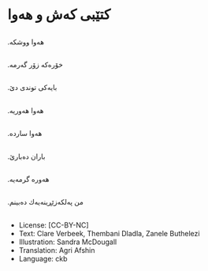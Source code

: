 # كتێبی كەش و هەوا

##
.هەوا ووشكە

##
.خۆرەكە زۆر گەرمە

##
.بایەكی توندی دێ

##
 .هەوا هەوریە

##
.هەوا ساردە

##
.باران دەبارێ

##
.هەورە گرمەیە

##
.من پەلكەزێڕینەیەك دەبینم

##
* License: [CC-BY-NC]
* Text: Clare Verbeek, Thembani Dladla, Zanele Buthelezi
* Illustration: Sandra McDougall
* Translation: Agri Afshin
* Language: ckb
